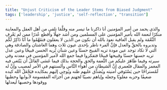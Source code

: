 ```yaml
---
title: "Unjust Criticism of the Leader Stems from Biased Judgment"
tags: ['leadership', 'justice', 'self-reflection', "transition"]
---
```


 والذي يحمد من أمير المؤمنين أنا ذاكرنا ما تيسر منه  وقلَّمَا نلقى من أهل العقل والمعاينة منكرًا لنعمة الله بأمير المؤمنين على المسلمين  ومن أشد جهلًا وأقطع عُذرًا ممن لم يَعْرِفِ النِّعْمَة ولم يقبل العافية  نعوذ بالله أن نكون من الذين لا يعقلون  فتفَهَّمُوا ما أنَا ذَاكِرٌ لكُم وتدبروه بالحقِّ والعدل فإنَّ المرء ناظر بإحدى عيون ثلاث وهما الغاشتان والصادقة وهي التي لا تكاد توجد عين مودة تريه القبيح حسنًا وعين شنآن تُريه الحسن قبيحًا وعين عدل تريه حسنها حسنًا وقبيحها قبيحًا فتفكروا فيما جمع الله لأمير المؤمنين في معدنه وفي سيرته وفيما ظَاهَرَ عليكم من النِّعمة والحق والحجة بذلك فيما عَسَى القائلُ أن يَبْتَغي فيه المغمز والمقال فلعمري إنَّ الشيطان من أهواء النَّاس وألسنتهم في الأمر لمصيب وإنَّ له لَمُستراحًا حين يَسْتَوفي أمنيته ويُصَدِّق عليهم ظنه ويُوحِي إليهم بمكايده فيَجْعَلُ الله كيده ضعيفًا وحزبه مغلوبًا وجعله وإياهم نصيبًا لجهنم من أجزائه المقسومة لأبوابها وحطبها ووقودها وحصبها ليعدلها
